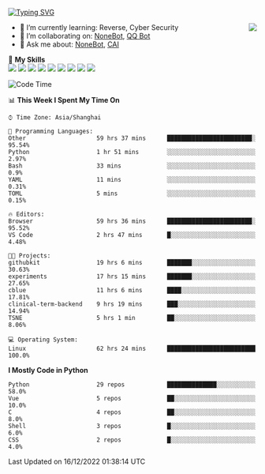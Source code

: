 [![Typing SVG](https://readme-typing-svg.herokuapp.com?size=25&duration=2500&color=8C43EA&vCenter=true&width=200&height=40&lines=Hi+there+%F0%9F%91%8B%F0%9F%8F%BB;I'm+yanyongyu)](https://git.io/typing-svg)

<a href="#">
  <img align="right" src="https://github-readme-stats.vercel.app/api?username=yanyongyu&count_private=true&show_icons=true&bg_color=15,f2f7fd,E0EAFC" />
</a>

- 🌱 I’m currently learning: Reverse, Cyber Security
- 👯 I’m collaborating on: [NoneBot](https://github.com/nonebot), [QQ Bot](https://github.com/Mrs4s/go-cqhttp)
- 💬 Ask me about: [NoneBot](https://github.com/nonebot), [CAI](https://github.com/cscs181/CAI)

🌟 **My Skills**  
![](https://img.shields.io/badge/-Python-3e74a2?style=flat-square&logo=Python&logoColor=fff)
![](https://img.shields.io/badge/-Node.js-339933?style=flat-square&logo=Node.js&logoColor=fff)
![](https://img.shields.io/badge/-Vue-4fc08d?style=flat-square&logo=Vue.js&logoColor=fff)
![](https://img.shields.io/badge/-React-2d98ce?style=flat-square&logo=React&logoColor=fff)
![](https://img.shields.io/badge/-Docker-2496ED?style=flat-square&logo=Docker&logoColor=fff)
![](https://img.shields.io/badge/-Linux-000000?style=flat-square&logo=Linux&logoColor=fff)
![](https://img.shields.io/badge/-MySQL-4479A1?style=flat-square&logo=MySQL&logoColor=fff)
![](https://img.shields.io/badge/-Redis-DC382D?style=flat-square&logo=Redis&logoColor=fff)
![](https://img.shields.io/badge/-MongoDB-47A248?style=flat-square&logo=MongoDB&logoColor=fff)

<!--START_SECTION:waka-->
![Code Time](http://img.shields.io/badge/Code%20Time-3%2C400%20hrs%2020%20mins-blue)

📊 **This Week I Spent My Time On** 

```text
⌚︎ Time Zone: Asia/Shanghai

💬 Programming Languages: 
Other                    59 hrs 37 mins      ████████████████████████░   95.54% 
Python                   1 hr 51 mins        ░░░░░░░░░░░░░░░░░░░░░░░░░   2.97% 
Bash                     33 mins             ░░░░░░░░░░░░░░░░░░░░░░░░░   0.9% 
YAML                     11 mins             ░░░░░░░░░░░░░░░░░░░░░░░░░   0.31% 
TOML                     5 mins              ░░░░░░░░░░░░░░░░░░░░░░░░░   0.15%

🔥 Editors: 
Browser                  59 hrs 36 mins      ████████████████████████░   95.52% 
VS Code                  2 hrs 47 mins       █░░░░░░░░░░░░░░░░░░░░░░░░   4.48%

🐱‍💻 Projects: 
githubkit                19 hrs 6 mins       ███████░░░░░░░░░░░░░░░░░░   30.63% 
experiments              17 hrs 15 mins      ███████░░░░░░░░░░░░░░░░░░   27.65% 
cblue                    11 hrs 6 mins       ████░░░░░░░░░░░░░░░░░░░░░   17.81% 
clinical-term-backend    9 hrs 19 mins       ███░░░░░░░░░░░░░░░░░░░░░░   14.94% 
TSNE                     5 hrs 1 min         ██░░░░░░░░░░░░░░░░░░░░░░░   8.06%

💻 Operating System: 
Linux                    62 hrs 24 mins      █████████████████████████   100.0%

```

**I Mostly Code in Python** 

```text
Python                   29 repos            ██████████████░░░░░░░░░░░   58.0% 
Vue                      5 repos             ██░░░░░░░░░░░░░░░░░░░░░░░   10.0% 
C                        4 repos             ██░░░░░░░░░░░░░░░░░░░░░░░   8.0% 
Shell                    3 repos             █░░░░░░░░░░░░░░░░░░░░░░░░   6.0% 
CSS                      2 repos             █░░░░░░░░░░░░░░░░░░░░░░░░   4.0%

```



 Last Updated on 16/12/2022 01:38:14 UTC
<!--END_SECTION:waka-->

